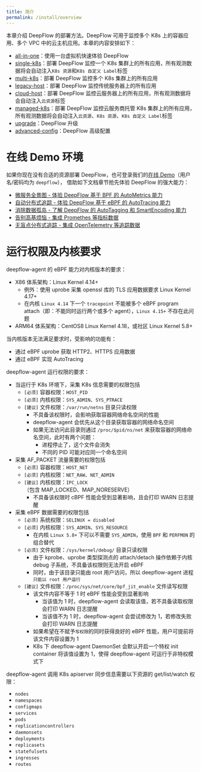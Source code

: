 ```yaml
---
title: 简介
permalink: /install/overview
---
```


本章介绍 DeepFlow 的部署方法。DeepFlow 可用于监控多个 K8s 上的容器应用、多个 VPC 中的云主机应用。本章的内容安排如下：
- [all-in-one](./all-in-one/)：使用一台虚拟机快速体验 DeepFlow
- [single-k8s](./single-k8s/)：部署 DeepFlow 监控一个 K8s 集群上的所有应用，所有观测数据将会自动注入`K8s 资源`和`K8s 自定义 Label`标签
- [multi-k8s](./multi-k8s/)：部署 DeepFlow 监控多个 K8s 集群上的所有应用
- [legacy-host](./legacy-host/)：部署 DeepFlow 监控传统服务器上的所有应用
- [cloud-host](./cloud-host/)：部署 DeepFlow 监控云服务器上的所有应用，所有观测数据将会自动注入`云资源`标签
- [managed-k8s](./managed-k8s/)：部署 DeepFlow 监控云服务商托管 K8s 集群上的所有应用，所有观测数据将会自动注入`云资源`、`K8s 资源`、`K8s 自定义 Label`标签
- [upgrade](./upgrade/)：DeepFlow 升级
- [advanced-config](./advanced-config/)：DeepFlow 高级配置

# 在线 Demo 环境

如果你现在没有合适的资源部署 DeepFlow，也可登录我们的[在线 Demo](https://ce-demo.deepflow.yunshan.net)（用户名/密码均为 `deepflow`），
借助如下文档章节抢先体验 DeepFlow 的强大能力：
- [微服务全景图 - 体验 DeepFlow 基于 BPF 的 AutoMetrics 能力](../auto-metrics/metrics-without-instrumentation/)
- [自动分布式追踪 - 体验 DeepFlow 基于 eBPF 的 AutoTracing 能力](../auto-tracing/tracing-without-instrumentation/)
- [消除数据孤岛 - 了解 DeepFlow 的 AutoTagging 和 SmartEncoding 能力](../auto-tagging/elimilate-data-silos/)
- [告别高基烦恼 - 集成 Promethes 等指标数据](../agent-integration/metrics/metrics-auto-tagging/)
- [无盲点分布式追踪 - 集成 OpenTelemetry 等追踪数据](../agent-integration/tracing/tracing-without-blind-spot/)

# 运行权限及内核要求

deepflow-agent 的 eBPF 能力对内核版本的要求：
- X86 体系架构：Linux Kernel 4.14+
  - 例外：使用 uprobe 采集 openssl 库的 TLS 应用数据要求 Linux Kernel 4.17+
  - 在内核 `Linux 4.14` 下一个 `tracepoint` 不能被多个 eBPF program attach（即：不能同时运行两个或多个 agent），`Linux 4.15+` 不存在此问题
- ARM64 体系架构：CentOS8 Linux Kernel 4.18，或社区 Linux Kernel 5.8+

当内核版本无法满足要求时，受影响的功能有：
- 通过 eBPF uprobe 获取 HTTP2、HTTPS 应用数据
- 通过 eBPF 实现 AutoTracing

deepflow-agent 运行权限的要求：
- 当运行于 K8s 环境下，采集 K8s 信息需要的权限包括
  - `[必须]` 容器权限：`HOST_PID`
  - `[必须]` 内核权限：`SYS_ADMIN`、`SYS_PTRACE`
  - `[建议]` 文件权限：`/var/run/netns` 目录只读权限
    - 不具备该权限时，会影响获取容器网络命名空间的性能
    - deepflow-agent 会优先从这个目录获取容器的网络命名空间
    - 如果无法访问此目录则通过 `/proc/$pid/ns/net` 来获取容器的网络命名空间，此时有两个问题：
      - 进程停止了，这个文件会消失
      - 不同的 PID 可能对应同一个命名空间
- 采集 AF\_PACKET 流量需要的权限包括
  - `[必须]` 容器权限：`HOST_NET`
  - `[必须]` 内核权限：`NET_RAW`、`NET_ADMIN`
  - `[建议]` 内核权限：`IPC_LOCK`（包含 MAP\_LOCKED、MAP\_NORESERVE）
    - 不具备该权限时 cBPF 性能会受到显著影响，且会打印 WARN 日志提醒
- 采集 eBPF 数据需要的权限包括
  - `[必须]` 系统权限：`SELINUX = disabled`
  - `[必须]` 内核权限：`SYS_ADMIN`、`SYS_RESOURCE`
    - 在内核 `Linux 5.8+` 下可以不需要 `SYS_ADMIN`，使用 `BPF` 和 `PERFMON` 的组合替代
  - `[必须]` 文件权限：`/sys/kernel/debug/` 目录只读权限
    - 由于 kprobe、uprobe 类型探测点的 attach/detach 操作依赖于内核 debug 子系统，不具备该权限则无法开启 eBPF
    - 同时，由于该目录只能由 root 用户访问，所以 deepflow-agent 进程`只能以 root 用户运行`
  - `[建议]` 文件权限：`/proc/sys/net/core/bpf_jit_enable` 文件读写权限
    - 该文件内容不等于 1 时 eBPF 性能会受到显著影响
      - 当该值为 1 时，deepflow-agent 会读取该值，若不具备读取权限会打印 WARN 日志提醒
      - 当该值不为 1 时，deepflow-agent 会尝试修改为 1，若修改失败会打印 WARN 日志提醒
    - 如果希望在不赋予`写权限`的同时获得良好的 eBPF 性能，用户可提前将该文件内容设置为 1
    - K8s 下 deepflow-agent DaemonSet 会默认开启一个特权 init container 将该值设置为 1，使得 deepflow-agent 可运行于非特权模式下

deepflow-agent 调用 K8s apiserver 同步信息需要以下资源的 get/list/watch 权限：
- `nodes`
- `namespaces`
- `configmaps`
- `services`
- `pods`
- `replicationcontrollers`
- `daemonsets`
- `deployments`
- `replicasets`
- `statefulsets`
- `ingresses`
- `routes`
